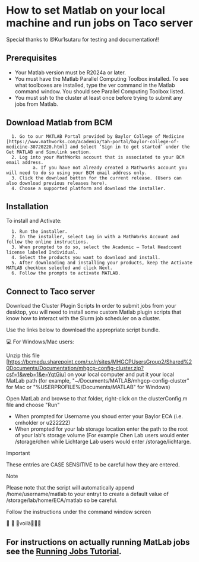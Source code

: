 # How to set Matlab on your local machine and run jobs on Taco server
Special thanks to @Kur1sutaru for testing and documentation!!

## Prerequisites


- Your Matlab version must be R2024a or later.
- You must have the Matlab Parallel Computing Toolbox installed.  To see what toolboxes are installed, type the ver command in the Matlab command window.  You should see Parallel Computing Toolbox listed.
- You must ssh to the cluster at least once before trying to submit any jobs from Matlab.


## Download Matlab from BCM 


      1. Go to our MATLAB Portal provided by Baylor College of Medicine [https://www.mathworks.com/academia/tah-portal/baylor-college-of-medicine-30720220.html] and Select ‘Sign in to get started’ under the Get MATLAB and Simulink section.
      2. Log into your MathWorks account that is associated to your BCM email address.
              a. If you have not already created a Mathworks account you will need to do so using your BCM email address only.
      3. Click the download button for the current release. (Users can also download previous releases here).
      4. Choose a supported platform and download the installer.


## Installation


To install and Activate:

      1. Run the installer.
      2. In the installer, select Log in with a MathWorks Account and follow the online instructions.
      3. When prompted to do so, select the Academic – Total Headcount license labeled Individual.
      4. Select the products you want to download and install.
      5. After downloading and installing your products, keep the Activate MATLAB checkbox selected and click Next.
      6. Follow the prompts to activate MATLAB.


## Connect to Taco server

Download the Cluster Plugin Scripts
In order to submit jobs from your desktop, you will need to install some custom Matlab plugin scripts that know how to interact with the Slurm job scheduler on a cluster.  

Use the links below to download the appropriate script bundle.

💻 For Windows/Mac users:


Unzip this file [https://bcmedu.sharepoint.com/:u:/r/sites/MHGCPUsersGroup2/Shared%20Documents/Documentation/mhgcp-config-cluster.zip?csf=1&web=1&e=YqtGiu] on your local computer and put it your local MatLab path (for example, "~/Documents/MATLAB/mhgcp-config-cluster" for Mac or "%USERPROFILE%/Documents/MATLAB" for Windows)

Open MatLab and browse to that folder, right-click on the clusterConfig.m file and choose "Run"

- When prompted for Username you shoud enter your Baylor ECA (i.e. cmholder or u222222)
- When prompted for your lab storage location enter the path to the root of your lab's storage volume (For example Chen Lab users would enter /storage/chen while Lichtarge Lab users would enter /storage/lichtarge.
> [!IMPORTANT]
> These entries are CASE SENSITIVE to be careful how they are entered.

> [!NOTE]
> Please note that the script will automatically append /home/username/matlab to your entryt to create a default value of /storage/lab/home/ECA/matlab so be careful.

Follow the instructions under the command window screen

💃 💃 💃voilà💃💃💃

## For instructions on actually running MatLab jobs see the [Running Jobs Tutorial](MatLab/runningmatlabjobs.md).



